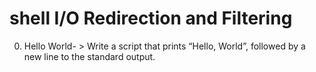 # shell I/O Redirection and Filtering 
0. Hello World- > Write a script that prints “Hello, World”, followed by a new line to the standard output.
